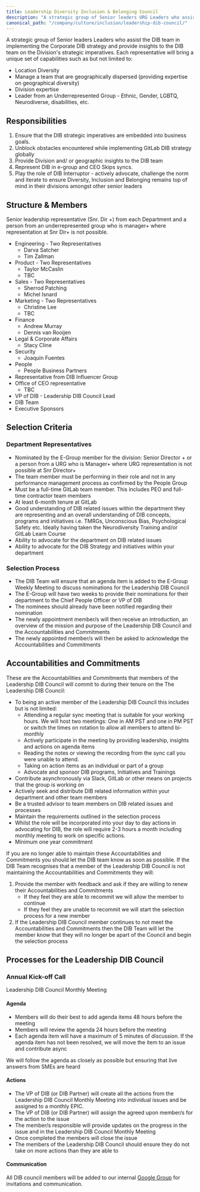 ```yaml
---
title: Leadership Diversity Inclusion & Belonging Council
description: "A strategic group of Senior leaders URG Leaders who assist the DIB team to implement the strategy and align the strategy to the Division's strategic imperatives"
canonical_path: "/company/culture/inclusion/leadership-dib-council/"
---
```


A strategic group of Senior leaders Leaders who assist the DIB team in implementing the Corporate DIB strategy and provide insights to the DIB team on the Division's strategic imperatives.  Each representative will bring a unique set of capabilities such as but not limited to:

- Location Diversity
- Manage a team that are geographically dispersed (providing expertise on geographical diversity)
- Division expertise
- Leader from an Underrepresented Group - Ethnic, Gender, LGBTQ, Neurodiverse, disabilities, etc.

## Responsibilities

1. Ensure that the DIB strategic imperatives are embedded into business goals.
1. Unblock obstacles encountered while implementing GitLab DIB strategy globally
1. Provide Division and/ or geographic insights to the DIB team
1. Represent DIB in e-group and CEO Skips syncs.
1. Play the role of DIB Interruptor - actively advocate, challenge the norm and iterate to ensure Diversity, Inclusion and Belonging remains top of mind in their divisions amongst other senior leaders

## Structure & Members

Senior leadership representative (Snr. Dir +) from each Department and a person from an underrepresented group who is manager+ where representation at Snr Dir+ is not possible.

- Engineering - Two Representatives
  - Darva Satcher
  - Tim Zallman
- Product - Two Representatives
  - Taylor McCaslin
  - TBC
- Sales - Two Representatives
  - Sherrod Patching
  - Michel Isnard
- Marketing - Two Representatives
  - Christine Lee
  - TBC
- Finance
  - Andrew Murray
  - Dennis van Rooijen
- Legal & Corporate Affairs
  - Stacy Cline
- Security
  - Joaquin Fuentes
- People
  - People Business Partners
- Representative from DIB Influencer Group
- Office of CEO representative
  - TBC
- VP of DIB - Leadership DIB Council Lead
- DIB Team
- Executive Sponsors

## Selection Criteria

### Department Representatives

- Nominated by the E-Group member for the division: Senior Director + or a person from a URG who is Manager+ where URG representation is not possible at Snr Director+
- The team member must be performing in their role and not in any performance management process as confirmed by the People Group
- Must be a full-time GitLab team member. This includes PEO and full-time contractor team members
- At least 6-month tenure at GitLab
- Good understanding of DIB related issues within the department they are representing and an overall understanding of DIB concepts, programs and initiatives i.e. TMRGs, Unconscious Bias, Psychological Safety etc. Ideally having taken the Neurodiversity Training and/or GitLab Learn Course
- Ability to advocate for the department on DIB related issues
- Ability to advocate for the DIB Strategy and initiatives within your department

### Selection Process

- The DIB Team will ensure that an agenda item is added to the E-Group Weekly Meeting to discuss nominations for the Leadership DIB Council
- The E-Group will have two weeks to provide their nominations for their department to the Chief People Officer or VP of DIB
- The nominees should already have been notified regarding their nomination
- The newly appointment member/s will then receive an introduction, an overview of the mission and purpose of the Leadership DIB Council and the Accountabilities and Commitments
- The newly appointed member/s will then be asked to acknowledge the Accountabilities and Commitments

## Accountabilities and Commitments

These are the Accountabilities and Commitments that members of the Leadership DIB Council will commit to during their tenure on the The Leadership DIB Council:

- To being an active member of the Leadership DIB Council this includes but is not limited:
  - Attending a regular sync meeting that is suitable for your working hours. We will host two meetings: One in AM PST and one in PM PST or switch the times on rotation to allow all members to attend bi-monthly
  - Actively participate in the meeting by providing leadership, insights and actions on agenda items
  - Reading the notes or viewing the recording from the sync call you were unable to attend.
  - Taking on action items as an individual or part of a group
  - Advocate and sponsor DIB programs, Initiatives and Trainings
- Contribute asynchronously via Slack, GitLab or other means on projects that the group is working on
- Actively seek and distribute DIB related information within your department and other team members
- Be a trusted advisor to team members on DIB related issues and processes
- Maintain the requirements outlined in the selection process
- Whilst the role will be incorporated into your day to day actions in advocating for DIB, the role will require 2-3 hours a month including monthly meeting to work on specific actions.
- Minimum one year commitment

If you are no longer able to maintain these Accountabilities and Commitments you should let the DIB team know as soon as possible. If the DIB Team recognises that a member of the Leadership DIB Council is not maintaining the Accountabilities and Commitments they will:

1. Provide the member with feedback and ask if they are willing to renew their Accountabilities and Commitments
    - If they feel they are able to recommit we will allow the member to continue
    - If they feel they are unable to recommit we will start the selection process for a new member
1. If the Leadership DIB Council member continues to not meet the Accountabilities and Commitments then the DIB Team will let the member know that they will no longer be apart of the Council and begin the selection process

## Processes for the Leadership DIB Council

### Annual Kick-off Call

Leadership DIB Council Monthly Meeting

#### Agenda

- Members will do their best to add agenda items 48 hours before the meeting
- Members will review the agenda 24 hours before the meeting
- Each agenda item will have a maximum of 5 minutes of discussion. If the agenda item has not been resolved, we will move the item to an issue and contribute async

We will follow the agenda as closely as possible but ensuring that live answers from SMEs are heard

#### Actions

- The VP of DIB (or DIB Partner) will create all the actions from the Leadership DIB Council Monthly Meeting into individual issues and be assigned to a monthly EPIC.
- The VP of DIB (or DIB Partner) will assign the agreed upon member/s for the action to the issue
- The member/s responsible will provide updates on the progress in the issue and in the Leadership DIB Council Monthly Meeting
- Once completed the members will close the issue
- The members of the Leadership DIB Council should ensure they do not take on more actions than they are able to

#### Communication

All DIB council members will be added to our internal [Google Group](https://groups.google.com/a/gitlab.com/g/dib-council) for invitations and communication.
